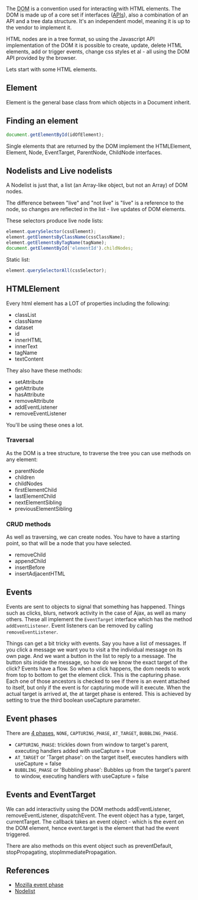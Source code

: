 The <abbr title="Document Object Model">DOM</abbr> is a convention used for interacting with HTML elements. The DOM is made up of a core set if interfaces ([APIs](https://developer.mozilla.org/en-US/docs/Web/API/Document_Object_Model)), also a combination of an API and a tree data structure. It's an independent model, meaning it is up to the vendor to implement it.

HTML nodes are in a tree format, so using the Javascript API implementation of the DOM it is possible to create, update, delete HTML elements, add or trigger events, change css styles et al - all using the DOM API provided by the browser.

Lets start with some HTML elements.

## Element

Element is the general base class from which objects in a Document inherit.

## Finding an element

```javascript
document.getElementById(idOfElement);
```

Single elements that are returned by the DOM implement the HTMLElement, Element, Node, EventTarget, ParentNode, ChildNode interfaces.

## Nodelists and Live nodelists

A Nodelist is just that, a list (an Array-like object, but not an Array) of DOM nodes.

The difference between "live" and "not live" is "live" is a reference to the node, so changes are reflected in the list - live updates of DOM elements.

These selectors produce live node lists:

```javascript
element.querySelector(cssElement);
element.getElementsByClassName(cssClassName);
element.getElementsByTagName(tagName);
document.getElementById('elementId').childNodes;
```

Static list:

```javascript
element.querySelectorAll(cssSelector);
```

## HTMLElement

Every html element has a LOT of properties including the following:

 - classList
 - className
 - dataset
 - id
 - innerHTML
 - innerText
 - tagName
 - textContent

They also have these methods:

 - setAttribute
 - getAttribute
 - hasAttribute
 - removeAttribute
 - addEventListener
 - removeEventListener

You'll be using these ones a lot.

### Traversal

As the DOM is a tree structure, to traverse the tree you can use methods on any element:

 - parentNode
 - children
 - childNodes
 - firstElementChild
 - lastElementChild
 - nextElementSibling
 - previousElementSibling

### CRUD methods

As well as traversing, we can create nodes. You have to have a starting point, so that will be a node that you have selected.

 - removeChild
 - appendChild
 - insertBefore
 - insertAdjacentHTML

## Events

Events are sent to objects to signal that something has happened. Things such as clicks, blurs, network activity in the case of Ajax, as well as many others. These all implement the ```EventTarget``` interface which has the method ```addEventListener```. Event listeners can be removed by calling ```removeEventListener```.

Things can get a bit tricky with events. Say you have a list of messages. If you click a message we want you to visit a the individual message on its own page. And we want a button  in the list to reply to a message. The button sits inside the message, so how do we know the exact target of the click? Events have a flow. So when a click happens, the dom needs to work from top to bottom to get the element click. This is the capturing phase. Each one of those ancestors is checked to see if there is an event attached to itself, but only if the event is for capturing mode will it execute. When the actual target is arrived at, the at target phase is entered. This is achieved by setting to true the third boolean useCapture parameter.

## Event phases

There are [4 phases](https://developer.mozilla.org/en-US/docs/Web/API/Event/eventPhase), ```NONE```, ```CAPTURING_PHASE```, ```AT_TARGET```, ```BUBBLING_PHASE```.

- ```CAPTURING_PHASE```: trickles down from window to target's parent, executing handlers added with useCapture = true
- ```AT_TARGET``` or 'Target phase': on the target itself, executes handlers with useCapture = false
- ```BUBBLING_PHASE``` or 'Bubbling phase': Bubbles up from the target's parent to window, executing handlers with useCapture = false

## Events and EventTarget

We can add interactivity using the DOM methods addEventListener, removeEventListener, dispatchEvent. The event object has a type, target, currentTarget. The callback takes an event object - which is the event on the DOM element, hence event.target is the element that had the event triggered.

There are also methods on this event object such as preventDefault, stopPropagating, stopImmediatePropagation.

## References

- [Mozilla event phase](https://developer.mozilla.org/en-US/docs/Web/API/Event/eventPhase)
- [Nodelist](https://developer.mozilla.org/en-US/docs/Web/API/NodeList)
